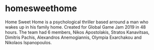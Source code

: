 # homesweethome
Home Sweet Home is a psychological thriller based arround a man who wakes up in his family home. Created for Global Game Jam 2019 in 48 hours. The team had 6 members, Nikos Apostolakis, Stratos Kanavitsas, Dimitris Pachis, Alexandros Anemogiannis, Olympia Exarchakou and Nikolaos Ispanopoulos.
